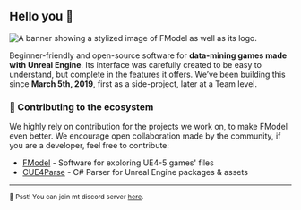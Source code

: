 ## Hello you 👋

![A banner showing a stylized image of FModel as well as its logo.](https://c.tenor.com/TY8N6z1MGKsAAAAd/evil-cat-red-screen-evil-cat.gif)

Beginner-friendly and open-source software for **data-mining games made with Unreal Engine**. Its interface was carefully created to be easy to understand, but complete in the features it offers. We’ve been building this since **March 5th, 2019**, first as a side-project, later at a Team level.

### 📌 Contributing to the ecosystem

We highly rely on contribution for the projects we work on, to make FModel even better. We encourage open collaboration made by the community, if you are a developer, feel free to contribute:

- [FModel](https://github.com/iAmAsval/FModel) - Software for exploring UE4-5 games' files
- [CUE4Parse](https://github.com/FabianFG/CUE4Parse) - C# Parser for Unreal Engine packages & assets

---

<sub>🤫 Psst! You can join mt discord server [here](https://discord.gg/bxhmeF388E).</sub>
